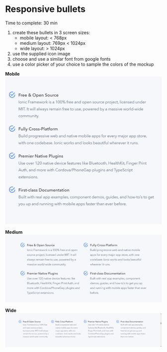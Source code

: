 # Responsive bullets

Time to complete: 30 min

1. create these bullets in 3 screen sizes:
    - mobile layout: < 768px
    - medium layout: 769px < 1024px
    - wide layout: > 1024px
1. use the supplied icon image
1. choose and use a similar font from google fonts
1. use a color picker of your choice to sample the colors of the mockup

**Mobile**
![Mobile](mobile.png)

**Medium**
![Medium](medium.png)

**Wide**
![Wide](wide.png)
